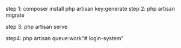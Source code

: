 
step 1:
composer install
php artisan key:generate
step 2:
php artisan migrate

step 3:
php artisan serve

step4:
php artisan queue:work"# login-system" 
